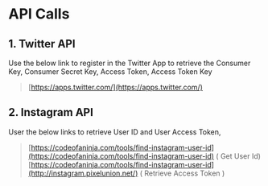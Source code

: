 # API Calls

## 1. Twitter API
Use the below link to register in the Twitter App to retrieve the Consumer Key, Consumer Secret Key, Access Token, Access Token Key
> [https://apps.twitter.com/](https://apps.twitter.com/)

## 2. Instagram API
User the below links to retrieve User ID and User Access Token,
> [https://codeofaninja.com/tools/find-instagram-user-id](https://codeofaninja.com/tools/find-instagram-user-id) ( Get User Id)
> [https://codeofaninja.com/tools/find-instagram-user-id](http://instagram.pixelunion.net/) ( Retrieve Access Token )

	


